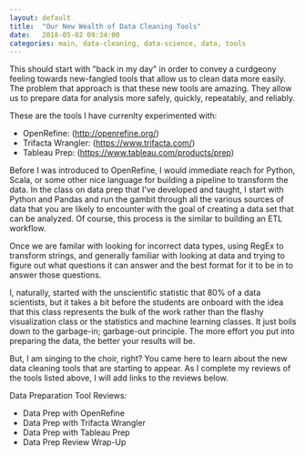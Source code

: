```yaml
---
layout: default
title:  "Our New Wealth of Data Cleaning Tools"
date:   2018-05-02 09:34:00
categories: main, data-cleaning, data-science, data, tools
---
```


This should start with "back in my day" in order to convey a curdgeony feeling towards 
new-fangled tools that allow us to clean data more easily. The problem that approach is 
that these new tools are amazing. They allow us to prepare data for analysis more safely, 
quickly, repeatably, and reliably. 

These are the tools I have currenlty experimented with:
* OpenRefine: (http://openrefine.org/)
* Trifacta Wrangler: (https://www.trifacta.com/)
* Tableau Prep: (https://www.tableau.com/products/prep)

Before I was introduced to OpenRefine, I would immediate reach for Python, Scala, or 
some other nice language for building a pipeline to transform the data. In the class 
on data prep that I've developed and taught, I start with Python and Pandas and run 
the gambit through all the various sources of data that you are likely to encounter
with the goal of creating a data set that can be analyzed. Of course, this process
is the similar to building an ETL workflow.

Once we are familar with looking for incorrect data types, using RegEx to transform 
strings, and generally familiar with looking at data and trying to figure out what 
questions it can answer and the best format for it to be in to answer those 
questions.

I, naturally, started with the unscientific statistic that 80% of a data scientists, 
but it takes a bit before the students are onboard with the idea that this class 
represents the bulk of the work rather than the flashy visualization class or the 
statistics and machine learning classes. It just boils down to the garbage-in; 
garbage-out principle. The more effort you put into preparing the data, the better 
your results will be.

But, I am singing to the choir, right? You came here to learn about the new data 
cleaning tools that are starting to appear. As I complete my reviews of the 
tools listed above, I will add links to the reviews below.

Data Preparation Tool Reviews:
* Data Prep with OpenRefine
* Data Prep with Trifacta Wrangler
* Data Prep with Tableau Prep
* Data Prep Review Wrap-Up
